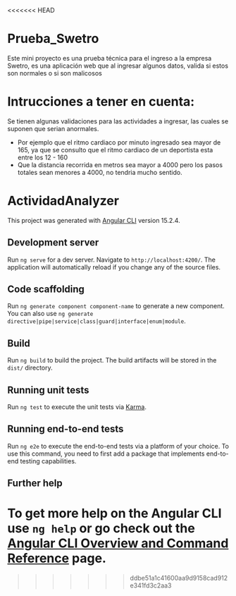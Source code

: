 <<<<<<< HEAD
# Prueba_Swetro
Este mini proyecto es una prueba técnica para el ingreso a la empresa Swetro, es una aplicación web que al ingresar algunos datos, valida si estos son normales o si son malicosos

# Intrucciones a tener en cuenta:
Se tienen algunas validaciones para las actividades a ingresar, las cuales se suponen que serian anormales.

- Por ejemplo que el ritmo cardiaco por minuto ingresado sea mayor de 165, ya que se consulto que el ritmo cardiaco de un deportista esta entre los 12 - 160
- Que la distancia recorrida en metros sea mayor a 4000 pero los pasos totales sean menores a 4000, no tendria mucho sentido.

# ActividadAnalyzer

This project was generated with [Angular CLI](https://github.com/angular/angular-cli) version 15.2.4.

## Development server

Run `ng serve` for a dev server. Navigate to `http://localhost:4200/`. The application will automatically reload if you change any of the source files.

## Code scaffolding

Run `ng generate component component-name` to generate a new component. You can also use `ng generate directive|pipe|service|class|guard|interface|enum|module`.

## Build

Run `ng build` to build the project. The build artifacts will be stored in the `dist/` directory.

## Running unit tests

Run `ng test` to execute the unit tests via [Karma](https://karma-runner.github.io).

## Running end-to-end tests

Run `ng e2e` to execute the end-to-end tests via a platform of your choice. To use this command, you need to first add a package that implements end-to-end testing capabilities.

## Further help

To get more help on the Angular CLI use `ng help` or go check out the [Angular CLI Overview and Command Reference](https://angular.io/cli) page.
=======
>>>>>>> ddbe51a1c41600aa9d9158cad912e341fd3c2aa3

